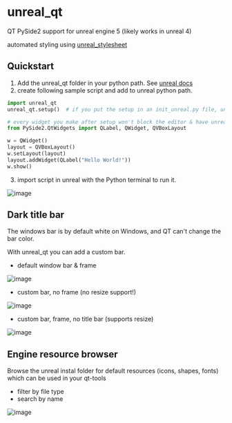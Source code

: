 # unreal_qt
QT PySide2 support for unreal engine 5 (likely works in unreal 4)

automated styling using [unreal_stylesheet](https://github.com/leixingyu/UnrealStylesheet)

## Quickstart

1. Add the unreal_qt folder in your python path. See [unreal docs](https://docs.unrealengine.com/4.27/en-US/ProductionPipelines/ScriptingAndAutomation/Python/#pythonpathsintheunrealeditor)
2. create following sample script and add to unreal python path.
```python
import unreal_qt
unreal_qt.setup()  # if you put the setup in an init_unreal.py file, unreal will run setup on startup

# every widget you make after setup won't block the editor & have unreal styling
from PySide2.QtWidgets import QLabel, QWidget, QVBoxLayout

w = QWidget()
layout = QVBoxLayout()
w.setLayout(layout)
layout.addWidget(QLabel("Hello World!"))
w.show()
```
3. import script in unreal with the Python terminal to run it.

![image](https://user-images.githubusercontent.com/3758308/191580757-f3993797-da80-449e-b9d4-ad311b2f37c5.png)

## Dark title bar
The windows bar is by default white on Windows, and QT can't change the bar color.

With unreal_qt you can add a custom bar.

- default window bar & frame

![image](https://user-images.githubusercontent.com/3758308/191618705-45914a58-893b-4680-995e-976571b7c7eb.png)

- custom bar, no frame (no resize support!)

![image](https://user-images.githubusercontent.com/3758308/191618309-13e7329f-4310-407a-9eef-383a113e1ac1.png)

- custom bar, frame, no title bar (supports resize)

![image](https://user-images.githubusercontent.com/3758308/191618151-319b8530-addb-4b9a-a51f-5da0a90a4fd3.png)


## Engine resource browser
Browse the unreal instal folder for default resources (icons, shapes, fonts) which can be used in your qt-tools
- filter by file type
- search by name

![image](https://user-images.githubusercontent.com/3758308/191581830-d0a527ec-cd5a-4724-9454-60f418bd93f0.png)
